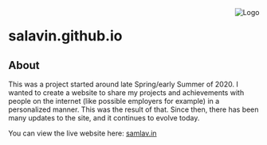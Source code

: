 <img src="favicon/favicon-128.png" alt="Logo" title = "Logo" align="right" />

# salavin.github.io
## About
This was a project started around late Spring/early Summer of 2020. I wanted to create a website to share my projects and achievements with people on the internet (like possible employers for example) in a personalized manner. This was the result of that. Since then, there has been many updates to the site, and it continues to evolve today.

You can view the live website here: [samlav.in](https://samlav.in)
